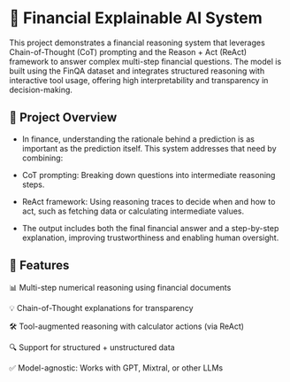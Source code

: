 # 🧠 Financial Explainable AI System

This project demonstrates a financial reasoning system that leverages Chain-of-Thought (CoT) prompting and the Reason + Act (ReAct) framework to answer complex multi-step financial questions. The model is built using the FinQA dataset and integrates structured reasoning with interactive tool usage, offering high interpretability and transparency in decision-making.

## 🚀 Project Overview

* In finance, understanding the rationale behind a prediction is as important as the prediction itself. This system addresses that need by combining:

* CoT prompting: Breaking down questions into intermediate reasoning steps.

* ReAct framework: Using reasoning traces to decide when and how to act, such as fetching data or calculating intermediate values.

* The output includes both the final financial answer and a step-by-step explanation, improving trustworthiness and enabling human oversight.

## 🧩 Features

📊 Multi-step numerical reasoning using financial documents

💡 Chain-of-Thought explanations for transparency

🛠️ Tool-augmented reasoning with calculator actions (via ReAct)

🔍 Support for structured + unstructured data

✅ Model-agnostic: Works with GPT, Mixtral, or other LLMs
